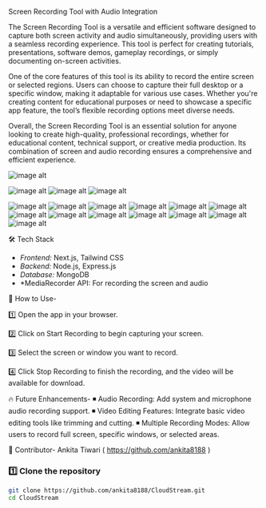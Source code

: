 Screen Recording Tool with Audio Integration

The Screen Recording Tool is a versatile and efficient software designed to capture both screen activity and audio simultaneously, providing users with a seamless recording experience. This tool is perfect for creating tutorials, presentations, software demos, gameplay recordings, or simply documenting on-screen activities.

One of the core features of this tool is its ability to record the entire screen or selected regions. Users can choose to capture their full desktop or a specific window, making it adaptable for various use cases. Whether you're creating content for educational purposes or need to showcase a specific app feature, the tool’s flexible recording options meet diverse needs.


Overall, the Screen Recording Tool is an essential solution for anyone looking to create high-quality, professional recordings, whether for educational content, technical support, or creative media production. Its combination of screen and audio recording ensures a comprehensive and efficient experience.

![image alt](https://github.com/ankita8188/Screen-Recording-Tool/blob/a5f22adea53fcdf46ffedc928f52cf92227fa3ce/010eaeaf-387f-4e5e-a504-917f40ec4546.jpg)

![image alt](https://github.com/ankita8188/Screen-Recording-Tool/blob/d9a8675a811035e2cc18ebd1162be80e6850a8d0/f14cb6e9-bec7-477b-8f33-7df0a319a5ca.jpg)
![image alt](https://github.com/ankita8188/Screen-Recording-Tool/blob/81cb125cd3489c3d55c91f4d4e86d15ae99c479f/7efebd52-0fc2-4f7f-8c35-f1456e8007d3.jpg)
![image alt](https://github.com/ankita8188/Screen-Recording-Tool/blob/2ddb7661f9500e0b020418e39601aaedc5ef7481/7a69c5c0-92a8-4f44-9405-082d18e269c5.jpg)

![image alt](https://github.com/ankita8188/Screen-Recording-Tool/blob/3cf6358d810d75972a0191849d1b17113d687e4e/95930ecb-a8f9-44d0-a5f1-f1f4f232d29a.jpg)
![image alt](https://github.com/ankita8188/Screen-Recording-Tool/blob/8b37086d6ab9b605e74f559fb9bf9ea786ced27b/f466782a-8171-4782-b537-1b52ad2f2393.jpg)
![image alt](https://github.com/ankita8188/Screen-Recording-Tool/blob/60c9e765a14e0a5f843faaabef22f6a55e0dc90b/b65d8bec-d817-4106-b052-61bedcd108c6.jpg)
![image alt](https://github.com/ankita8188/Screen-Recording-Tool/blob/989fb2926d9fb99c1b396cce25505839d0420cae/138495bd-659e-40f2-8c1d-0b4a35b64263.jpg)
![image alt](https://github.com/ankita8188/Screen-Recording-Tool/blob/6b307a8623363bc1edf9bfc017f14fc6298f3dca/Screenshot%202025-02-08%20173732.png)
![image alt](https://github.com/ankita8188/Screen-Recording-Tool/blob/539bf96b67ca035cabb86dd6f0f2b96ab87641b0/Screenshot%202025-02-08%20173754.png)
![image alt](https://github.com/ankita8188/Screen-Recording-Tool/blob/77f026e626cb9e4635af4a2ea93bc663d3f00acc/Screenshot%202025-02-08%20162638.png)
![image alt](https://github.com/ankita8188/Screen-Recording-Tool/blob/6a9144265e58d9deaddf225dcc097de6aeac437e/Screenshot%202025-02-08%20162702.png)
![image alt](https://github.com/ankita8188/Screen-Recording-Tool/blob/ee468f58b0a4066b5853b3b643bc9a2574e675dd/Screenshot%202025-02-08%20162857.png)
![image alt](https://github.com/ankita8188/Screen-Recording-Tool/blob/81c3bc38a833d3a4fddbcfbc90e4b12616616f44/Screenshot%202025-02-08%20162921.png)
![image alt](https://github.com/ankita8188/Screen-Recording-Tool/blob/5575f2229497c631695aa2d22518f57fa82e571e/Screenshot%202025-02-08%20162729.png)
![image alt](https://github.com/ankita8188/Screen-Recording-Tool/blob/10d14eabdb5303aa54ad97cc25509f945ddd9ae3/aafa11f7-8d91-4b3b-b216-b6267e0dc445.jpg)
![image alt](https://github.com/ankita8188/Screen-Recording-Tool/blob/3e34688ec0d212fbee94881c294bfead568896cc/a1930963-b55f-4bbf-b876-1a881d4ef8e4.jpg)


🛠️ Tech Stack  
- *Frontend:* Next.js, Tailwind CSS  
- *Backend:* Node.js, Express.js  
- *Database:* MongoDB  
- *MediaRecorder API: For recording the screen and audio  



📌 How to Use-

1️⃣ Open the app in your browser.

2️⃣ Click on Start Recording to begin capturing your screen.

3️⃣ Select the screen or window you want to record.

4️⃣ Click Stop Recording to finish the recording, and the video will be available for download.


🔥 Future Enhancements-
  ◾ Audio Recording: Add system and microphone audio recording support.
  ◾ Video Editing Features: Integrate basic video editing tools like trimming and cutting.
  ◾ Multiple Recording Modes: Allow users to record full screen, specific windows, or selected areas.


🤝 Contributor-
   Ankita Tiwari ( https://github.com/ankita8188 )

### 1️⃣ Clone the repository  
```bash
git clone https://github.com/ankita8188/CloudStream.git
cd CloudStream



